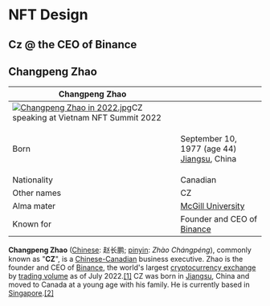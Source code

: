 # NFT Design

## Cz @ the CEO of Binance&#x20;

## Changpeng Zhao <a href="#firstheading" id="firstheading"></a>



| Changpeng Zhao                                                                                                                                                                                                                                                       |                                                                                                          |
| -------------------------------------------------------------------------------------------------------------------------------------------------------------------------------------------------------------------------------------------------------------------- | -------------------------------------------------------------------------------------------------------- |
| [![Changpeng Zhao in 2022.jpg](https://upload.wikimedia.org/wikipedia/commons/thumb/e/e1/Changpeng\_Zhao\_in\_2022.jpg/220px-Changpeng\_Zhao\_in\_2022.jpg)](https://en.wikipedia.org/wiki/File:Changpeng\_Zhao\_in\_2022.jpg)CZ speaking at Vietnam NFT Summit 2022 |                                                                                                          |
| Born                                                                                                                                                                                                                                                                 | <p>September 10, 1977 (age 44)<br><a href="https://en.wikipedia.org/wiki/Jiangsu">Jiangsu</a>, China</p> |
| Nationality                                                                                                                                                                                                                                                          | Canadian                                                                                                 |
| Other names                                                                                                                                                                                                                                                          | CZ                                                                                                       |
| Alma mater                                                                                                                                                                                                                                                           | [McGill University](https://en.wikipedia.org/wiki/McGill\_University)                                    |
| Known for                                                                                                                                                                                                                                                            | Founder and CEO of [Binance](https://en.wikipedia.org/wiki/Binance)                                      |

**Changpeng Zhao** ([Chinese](https://en.wikipedia.org/wiki/Simplified\_Chinese\_characters): 赵长鹏; [pinyin](https://en.wikipedia.org/wiki/Pinyin): _Zhào Chángpéng_), commonly known as "**CZ**", is a [Chinese-Canadian](https://en.wikipedia.org/wiki/Chinese\_Canadians) business executive. Zhao is the founder and CEO of [Binance](https://en.wikipedia.org/wiki/Binance), the world's largest [cryptocurrency exchange](https://en.wikipedia.org/wiki/Cryptocurrency\_exchange) by [trading volume](https://en.wikipedia.org/wiki/Volume\_\(finance\)) as of July 2022.[\[1\]](https://en.wikipedia.org/wiki/Changpeng\_Zhao#cite\_note-1) CZ was born in [Jiangsu](https://en.wikipedia.org/wiki/Jiangsu), China and moved to Canada at a young age with his family. He is currently based in [Singapore](https://en.wikipedia.org/wiki/Singapore).[\[2\]](https://en.wikipedia.org/wiki/Changpeng\_Zhao#cite\_note-2)
